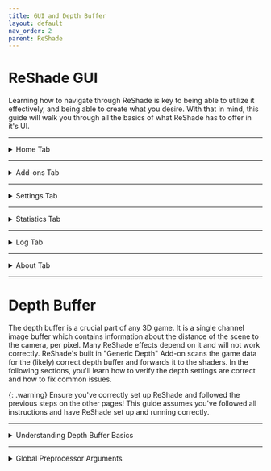 ```yaml
---
title: GUI and Depth Buffer
layout: default
nav_order: 2
parent: ReShade
---
```


# ReShade GUI

Learning how to navigate through ReShade is key to being able to utilize it effectively, and being able to create what you desire. With that in mind, this guide will walk you through all the basics of what ReShade has to offer in it's UI.

---

<details markdown="block" class="details-tree">
<summary>Home Tab</summary>

The "Home" tab in ReShade houses several buttons and menus that you can interact with in order to change the way your game looks, as well as configure specific shaders. As this tab is one of the most crucial tabs in ReShade for the end user, it can be a bit intricate, but everything you need to learn what ReShade has to offer in it's GUI will be here.

---

# Preset Selection Bar

At the top of the ReShade "Home" menu will be preset selection section bar:

![Current Preset](../images/gui-and-depth/rsui_preset.webp){: style="max-width:65%" }

This bar allows the user to select, create, save manually, or configure their preset to auto save once changes are made. By default, ReShade saves presets in the game directory, in a file called `ReShadePreset.ini`.

---

# Shader List

The area below the preset selection bar is ReShade's shader list:

![Technique List](../images/gui-and-depth/rsui_effectlist.webp){: style="max-width:65%" }

This list will provide the user with all of the shaders that is installed for ReShade. If a shader is disabled, there will be a blank square to the left of the shader, and if it's enabled, there will be a check to the left of the shader.

---

# Edit Pre-processor Definitions

Below the shader list will be the "Edit Global Preprocessor Definitions." This button allows you to control aspects of shaders and depth before they are loaded by ReShade:

![Global Pre-processor Definitions](../images/gui-and-depth/rsui_globalpreprocessors.webp){: style="max-width:65%" }

---

# Shader Parameters

The area below the shader list and edit pre-processor definitions button is the shader parameter list;

![Effect Parameters](../images/gui-and-depth/rsui_effect_params.webp){: style="max-width:65%" }

When you turn on a shader in ReShade, you will be able to see it's exposed parameters to the user here. Any changes to these parameters happen in realtime. So, any changes you make show up right away, letting you see the effect of your changes instantly.

</details>

---

<details markdown="block" class="details-tree">
<summary>Add-ons Tab</summary>

The "Add-ons" Tab is for managing ReShade Add-ons:

![Add-ons Tab](../images/gui-and-depth/rsui_addons_tab.webp){: style="max-width:65%" }

Each Add-on adds extra features or improvements to your ReShade shaders. They can offer new effects or tools for tweaking existing ones. "Generic Depth" comes with every install of ReShade, but you can add many more during the install process.

</details>

---

<details markdown="block" class="details-tree">
<summary>Settings Tab</summary>

The "Settings" tab lets you tweak ReShade settings like shader directories, menu access keys, FPS meter configurations, theme settings:

![Settings Tab](../images/gui-and-depth/rsui_settings_tab.webp){: style="max-width:65%" }

The dropdowns below detail commonly used options that you can adjust within the "Settings" tab:

---

<details markdown="block" class="details-tree">
<summary>General Menu</summary>

**Keybindings:** 
  * Overlay key
  * Effect toggle key
  * Effect reload key
  * Performance mode toggle key
  * Previous preset key
  * Next preset key

**Input processing:**
  * This setting lets users change the default behavior of ReShade's input control:
    * Pass on all input - Allows your game to also receive inputs from your keyboard and mouse, regardless of where they are on the game window.
    * Block input when cursor is on overlay - Allows the game to receive inputs from your keyboard and mouse only when they are off of the ReShade UI.
    * Block all input when overlay is visible (default option) - Disallows the game to receive all inputs from your keyboard and mouse when the ReShade overlay is active.

**Start-up preset:**
  * This argument allows ReShade to utilize a preset to use once your game has started. By default, ReShade loads the last used preset from the user. You can change this behavior by defining a preset file path.

**Effect and Texture search paths:** 
  * These settings allow you to specify where ReShade should look for shader files. You can add multiple directories, and ReShade will search all of them when looking for shaders.
    * Effect search paths - `.\ReShade-Shaders\Shaders\**`
    * Texture search paths - `.\ReShade-Shaders\Textures\**`

**Load only enabled effects:**
  * This option ensures that only the shaders enabled in your current ReShade preset are loaded. It can prevent issues with conflicting files/techniques from other shaders and reduce the compile time needed at the start of ReShade.

</details>

---

<details markdown="block" class="details-tree">
<summary>Screenshots Menu</summary>

* Screenshot key

**Screenshot path:**
  * This option sets the location where ReShade saves screenshots. By default, it's set to `.\`, meaning ReShade will save screenshots in the directory where the ReShade binary `.dll` file is located.

**Screenshot name:**
  * This advanced option lets you specify the naming convention for screenshots. It uses macros to include real-time data in the screenshot name. The available macros are:
    * %AppName% - Current application name.
    * %PresetName% - Name of the applied preset at the moment of the screenshot.
    * %Date% - Current date (in '%s' or seconds format).
      * %DateYear%, %DateMonth%, %DateDay% - Year, month, and day components of the current date.
    * %Time% - Current time (in '%s' or seconds format).
      * %TimeHour%, %TimeMinute%, %TimeSecond%, %TimeMS% - Hour, minute, second, and millisecond components of the current time.
    * %Count% - Number of screenshots taken in the current session.

**Screenshot format:**
  * This option lets you change the file extension and compression processing for your screenshots. The available formats are:
    * Bitmap (*.bmp) - Choose this for a lossless file that's easy to edit but takes up more space. This format isn't ideal for online sharing. If selected, you can enable "Clear alpha channel" to remove the image's transparency layer if shaders support creating alpha channels.
    * Portable Network Graphics (*.webp) - Choose this for a lossy file that's almost identical to the original and good for online sharing. This is the default option in ReShade. If selected, you can enable "Clear alpha channel."
    * JPEG (*.jpeg) - Choose this for a compressed file that saves on storage and bandwidth but isn't as close to the original. If selected, you can adjust the compression quality.

**Save current preset file:**
  * This option lets you save the preset used when the screenshot is taken.

**Save before and after images:**    
  * This option lets you take two screenshots of the same frame: one without ReShade and one with ReShade.

</details>

---

<details markdown="block" class="details-tree">
<summary>Overlay & Styling</summary>

**Show screenshot message:**
  * This toggle enables or disables the screenshot notification message.

**Group effect files with tabs instead of a tree:**
  * This toggle lets you choose between a tree structure or a grouped structure for shader configuration arguments. While a grouped structure can be more organized, the choice is purely preference-based. By default, this option is off, and the tree structure is used.

</details>

</details>

---

<details markdown="block" class="details-tree">
<summary>Statistics Tab</summary>

![Statistics Tab](../images/gui-and-depth/rsui_stats_tab.webp){: style="max-width:65%" }

The "Statistics" Tab, shown in the image, is a great tool for tracking and improving ReShade's performance. It gives detailed info on various aspects of ReShade's operation. All of the data provided for it is invaluable to those developing shaders, and those attempting to help troubleshoot other's issues.

</details>

---

<details markdown="block" class="details-tree">
<summary>Log Tab</summary>

The "Log" Tab is a key tool for monitoring ReShade's operations and troubleshooting issues. It provides a detailed log of ReShade's activities to help you identify where your issues are. If something seems wrong, it's recommended to share the error text or the entire log file, which is stored in the game directory as `ReShade.log`. However, logs are reset each time the game is restarted. So, remember to share or save logs before restarting your game!

</details>

---

<details markdown="block" class="details-tree">
<summary>About Tab</summary>

The "About" Tab, as shown in the image above, acknowledges and recognizes the work behind ReShade as well as the current version that you are running!

</details>

---

# Depth Buffer

The depth buffer is a crucial part of any 3D game. It is a single channel image buffer which contains information about the distance of the scene to the camera, per pixel. Many ReShade effects depend on it and will not work correctly. ReShade's built in "Generic Depth" Add-on scans the game data for the (likely) correct depth buffer and forwards it to the shaders. In the following sections, you'll learn how to verify the depth settings are correct and how to fix common issues.

{: .warning}
Ensure you've correctly set up ReShade and followed the previous steps on the other pages! This guide assumes you've followed all instructions and have ReShade set up and running correctly.

---

<details markdown="block" class="details-tree">
<summary>Understanding Depth Buffer Basics</summary>

To start, enable the shader "DisplayDepth" This shader is included with all ReShade installs through the ReShade Installer. If you do not have it, you can manually install it from [Crosire's ReShade-Shaders repository](https://github.com/crosire/reshade-shaders/tree/slim/Shaders).

The image below shows what the output **should** look like. The depth buffer is on the right side, the normal buffer (generated from depth) on the left side.

![Depth Buffer Correct](../images/gui-and-depth/correct.webp)

If it looks like above, you're good to go. Otherwise look below for the most common issues and solutions:

---

<details markdown="block" class="details-tree">
<summary>Reversed Depth Buffer</summary>

The image below shows that the "Display Depth" shader has loaded correctly, however, the depth is reversed. 

![Depth Buffer Reversed](../images/gui-and-depth/reversed.webp)

---

You can solve this issue by inverting the `RESHADE_DEPTH_INPUT_IS_REVERSED` argument within the "Global Preprocessor Definitions" under the "Home" tab of ReShade. If it is set to 1, set it to 0 and vice versa.

</details>

---

<details markdown="block" class="details-tree">
<summary>Upside Down Depth Buffer</summary>

The image below shows that the "DisplayDepth" shader has loaded correctly, however, the depth output is upside down:

![Depth Buffer Upside Down](../images/gui-and-depth/upsidedown.webp)

You can solve this issue by simply inverting the `RESHADE_DEPTH_INPUT_IS_UPSIDE_DOWN` argument within the "Global Preprocessor Definitions" under the "Home" tab of ReShade. If it is set to 1, set it to 0 and vice versa.

</details>

---

<details markdown="block" class="details-tree">
<summary>Empty Depth Buffer</summary>

If your output resembles **either** of the images below, it lacks data from the "Generic Depth" Add-on:

![Depth Buffer No Data](../images/gui-and-depth/depth_buffer_no_data_example.webp)
![Depth Buffer No Data - Reversed](../images/gui-and-depth/depth_buffer_no_data_reversed_example.webp)

Before proceeding any further, ensure that these anti-aliasing options are disabled within your game:
  * MSAA ANTIALIASING
  * SSAA ANTIALIASING

  FXAA or TXAA are acceptable, as they usually do not clear the depth-buffer information. Note that some games do not mention which AA method they use.

The image shown above is the output of "DisplayDepth" showing no data from "Generic Depth." This means that:
  * Your game is not presenting a depth buffer. 
  * You have the wrong options configured for "Generic Depth," and your depth buffer selection may be wrong.
  * You have the wrong arguments chosen for your global preprocessor definitions.

---

You can resolve this issue simply by toying around with "Generic Depth" in order to get the proper depth buffer active:
  * Try toggling on and off "Copy depth buffer before clear operations" and "Copy depth buffer before fullscreen draw calls"
  * Try selecting the depth buffer with the closest resolution to your game resolution
  * Try selecting the depth buffer with the highest amount of draw calls and verticies.

</details>

---

</details>

---

<details markdown="block" class="details-tree">
<summary>Global Preprocessor Arguments</summary>

This section will provide you with the "Global Preprocessor Definitions" that can be utilized with the ReShade Depth Buffer.

---

<details markdown="block" class="details-tree">
<summary>RESHADE_DEPTH_INPUT_IS_REVERSED</summary>

This preprocessor is used when you can see the normals, but the depth image itself is not visible. The argument can only be `1` or `0`, so flipping the value for it should solve the problem.

</details>

---

<details markdown="block" class="details-tree">
<summary>RESHADE_DEPTH_INPUT_IS_UPSIDE_DOWN</summary>

This preprocessor is used when the image displayed by the DisplayDepth shader is upside down. The argument can only be `1` or `0`, so flipping the value for it should solve the problem.

</details>

---

<details markdown="block" class="details-tree">
<summary>RESHADE_DEPTH_INPUT_IS_LOGARITHMIC</summary>

This argument is used when the depth buffer displays numerous waves or "stripes". Very FEW games actually utilize this, so it's rare that you'll need to toggle or modify this setting. The argument can only be `1` or `0`, so flipping the value for it should solve the problem.

</details>

---

<details markdown="block" class="details-tree">
<summary>RESHADE_DEPTH_INPUT_X_SCALE and RESHADE_DEPTH_INPUT_Y_SCALE</summary>

These two preprocessors modify the depth buffer size along the X and Y axes. They work in multiplcations and you can test them in the "DisplayDepth" shader before applying them to the global preprocessors.

</details>

---

<details markdown="block" class="details-tree">
<summary>RESHADE_DEPTH_LINEARIZATION_FAR_PLANE</summary>

This preprocessor will adjust the value of the depth range. If the depth range is too narrow or wide, based on the visible black to white (close to far) gradient given from the depth in "DisplayDepth", shaders that utilize the depth buffer will not be able to properly account for depth. The values can be either extremely low or high, so you'll need to experiment to determine the best fit for your specific case.

</details>

</details>